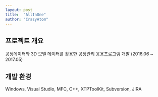 ```yaml
---
layout: post
title:  "AllInOne"
author: "CrazyAtom"
---
```


## 프로젝트 개요
공정데이터와 3D 모델 데이터를 활용한 공정관리 응용프로그램 개발 (2016.06 ~ 2017.05)

## 개발 환경
Windows, Visual Studio, MFC, C++, XTPToolKit, Subversion, JIRA
